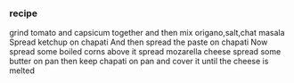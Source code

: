 ### recipe
grind tomato and capsicum together and then mix origano,salt,chat masala
Spread ketchup on chapati
And then spread the paste on chapati
Now spread some boiled corns
above it spread mozarella cheese
spread some butter on pan
then keep chapati on pan and cover it until the cheese is melted  